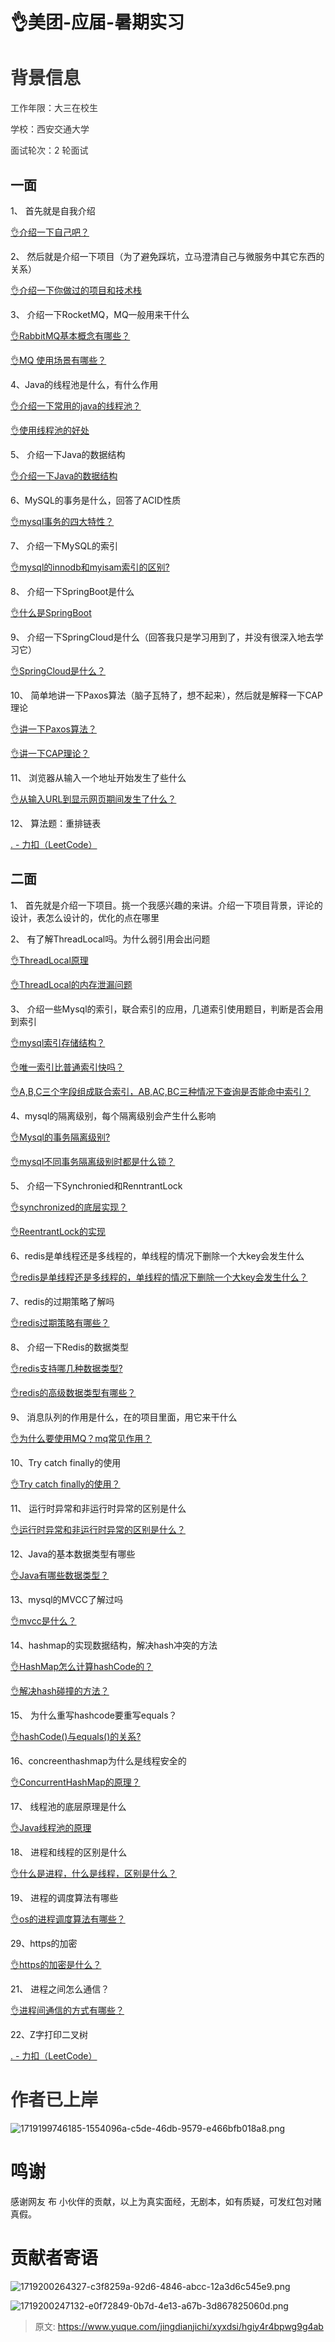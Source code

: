 # 👌美团-应届-暑期实习

# <font style="color:rgb(51, 51, 51);">背景信息</font>
<font style="color:rgb(51, 51, 51);">工作年限：大三在校生</font>

<font style="color:rgb(51, 51, 51);">学校：西安交通大学</font>

<font style="color:rgb(51, 51, 51);">面试轮次：2 轮面试</font>

## 一面
1、 首先就是自我介绍

[👌介绍一下自己吧？](https://www.yuque.com/jingdianjichi/xyxdsi/pfszpyzvh1vnqbf9)

2、 然后就是介绍一下项目（为了避免踩坑，立马澄清自己与微服务中其它东西的关系）

[👌介绍一下你做过的项目和技术栈](https://www.yuque.com/jingdianjichi/xyxdsi/hd79bfu1sfgehqzz)

3、 介绍一下RocketMQ，MQ一般用来干什么

[👌RabbitMQ基本概念有哪些？](https://www.yuque.com/jingdianjichi/xyxdsi/ie9zthf0se4hzgiz)

[👌MQ 使用场景有哪些？](https://www.yuque.com/jingdianjichi/xyxdsi/xwryds0a4r0gvpe6)

4、Java的线程池是什么，有什么作用

[👌介绍一下常用的java的线程池？](https://www.yuque.com/jingdianjichi/xyxdsi/zcuxm2pogymgs7g6)

[👌使用线程池的好处](https://www.yuque.com/jingdianjichi/xyxdsi/bz575xpsoxxah6na)

5、 介绍一下Java的数据结构

[👌介绍一下Java的数据结构](https://www.yuque.com/jingdianjichi/xyxdsi/qpdz3l69zdt38mw1)

6、MySQL的事务是什么，回答了ACID性质

[👌mysql事务的四大特性？](https://www.yuque.com/jingdianjichi/xyxdsi/kydkt5zebso4px4l)

7、 介绍一下MySQL的索引

[👌mysql的innodb和myisam索引的区别?](https://www.yuque.com/jingdianjichi/xyxdsi/buygigkcozhtx70q)

8、 介绍一下SpringBoot是什么

[👌什么是SpringBoot](https://www.yuque.com/jingdianjichi/xyxdsi/qhs58y0g02ks4ye7)

9、 介绍一下SpringCloud是什么（回答我只是学习用到了，并没有很深入地去学习它）

[👌SpringCloud是什么？](https://www.yuque.com/jingdianjichi/xyxdsi/gh1yice80ngd37al)

10、 简单地讲一下Paxos算法（脑子瓦特了，想不起来），然后就是解释一下CAP理论

[👌讲一下Paxos算法？](https://www.yuque.com/jingdianjichi/xyxdsi/gb85hubkpg1tg2ax)

[👌讲一下CAP理论？](https://www.yuque.com/jingdianjichi/xyxdsi/lxwx989qdnxfoks4)

11、 浏览器从输入一个地址开始发生了些什么

[👌从输入URL到显示网页期间发生了什么？](https://www.yuque.com/jingdianjichi/xyxdsi/pkh6upouoymw5hi4)

12、 算法题：重排链表

[. - 力扣（LeetCode）](https://leetcode.cn/problems/reorder-list/description/)

## 二面
1、 首先就是介绍一下项目。挑一个我感兴趣的来讲。介绍一下项目背景，评论的设计，表怎么设计的，优化的点在哪里

2、 有了解ThreadLocal吗。为什么弱引用会出问题

[👌ThreadLocal原理](https://www.yuque.com/jingdianjichi/xyxdsi/vmig344fhaluugtt)

[👌ThreadLocal的内存泄漏问题](https://www.yuque.com/jingdianjichi/xyxdsi/lbw9tlrpgewb1532)

3、 介绍一些Mysql的索引，联合索引的应用，几道索引使用题目，判断是否会用到索引

[👌mysql索引存储结构？](https://www.yuque.com/jingdianjichi/xyxdsi/fri0ce6bv2r2xm0d)

[👌唯一索引比普通索引快吗？](https://www.yuque.com/jingdianjichi/xyxdsi/lythniv17v2vt28t)

[👌A,B,C三个字段组成联合索引，AB,AC,BC三种情况下查询是否能命中索引？](https://www.yuque.com/jingdianjichi/xyxdsi/xbyg0idxybt2klr6)

4、mysql的隔离级别，每个隔离级别会产生什么影响

[👌Mysql的事务隔离级别?](https://www.yuque.com/jingdianjichi/xyxdsi/ge31ov5wqg3cyzsm)

[👌mysql不同事务隔离级别时都是什么锁？](https://www.yuque.com/jingdianjichi/xyxdsi/iz60aibgxn4lgowl)

5、 介绍一下Synchronied和RenntrantLock

[👌synchronized的底层实现？](https://www.yuque.com/jingdianjichi/xyxdsi/ix40pr6btxnuf20u)

[👌ReentrantLock的实现](https://www.yuque.com/jingdianjichi/xyxdsi/kk59x643km06y7rt)

6、redis是单线程还是多线程的，单线程的情况下删除一个大key会发生什么

[👌redis是单线程还是多线程的，单线程的情况下删除一个大key会发生什么？](https://www.yuque.com/jingdianjichi/xyxdsi/hf4lu7qlrra81bi5)

7、redis的过期策略了解吗

[👌redis过期策略有哪些？](https://www.yuque.com/jingdianjichi/xyxdsi/qvy56ukqsnfbyqno)

8、 介绍一下Redis的数据类型

[👌redis支持哪几种数据类型?](https://www.yuque.com/jingdianjichi/xyxdsi/xac8obblzuwh66a5)

[👌redis的高级数据类型有哪些？](https://www.yuque.com/jingdianjichi/xyxdsi/wfqkn5izd8q9lrp2)

9、 消息队列的作用是什么，在的项目里面，用它来干什么

[👌为什么要使用MQ？mq常见作用？](https://www.yuque.com/jingdianjichi/xyxdsi/sogbigp86705zk2w)

10、Try catch finally的使用

[👌Try catch finally的使用？](https://www.yuque.com/jingdianjichi/xyxdsi/iz0xcepes0f6xuk5)

11、 运行时异常和非运行时异常的区别是什么

[👌运行时异常和非运行时异常的区别是什么？](https://www.yuque.com/jingdianjichi/xyxdsi/yoa934u0qs7l5erv)

12、Java的基本数据类型有哪些

[👌Java有哪些数据类型？](https://www.yuque.com/jingdianjichi/xyxdsi/slkl8me8row8oax3)

13、mysql的MVCC了解过吗

[👌mvcc是什么？](https://www.yuque.com/jingdianjichi/xyxdsi/szpnpa86vbwwr5v1)

14、hashmap的实现数据结构，解决hash冲突的方法

[👌HashMap怎么计算hashCode的？](https://www.yuque.com/jingdianjichi/xyxdsi/str1ewvagoc4qesr)

[👌解决hash碰撞的方法？](https://www.yuque.com/jingdianjichi/xyxdsi/dv5yt8x4t1ea8sbg)

15、 为什么重写hashcode要重写equals？

[👌hashCode()与equals()的关系?](https://www.yuque.com/jingdianjichi/xyxdsi/iyo98c0vu3f66qtl)

16、concreenthashmap为什么是线程安全的

[👌ConcurrentHashMap的原理？](https://www.yuque.com/jingdianjichi/xyxdsi/gr29od28mo8ulrk5)

17、 线程池的底层原理是什么

[👌Java线程池的原理](https://www.yuque.com/jingdianjichi/xyxdsi/gguwfntzgoeta78k)

18、 进程和线程的区别是什么

[👌什么是进程，什么是线程，区别是什么？](https://www.yuque.com/jingdianjichi/xyxdsi/iggyh4gvphwo9wbg)

19、 进程的调度算法有哪些

[👌os的进程调度算法有哪些？](https://www.yuque.com/jingdianjichi/zh4784/idgwo54c5c66z956)

29、https的加密

[👌https的加密是什么？](https://www.yuque.com/jingdianjichi/xyxdsi/ec81rggn56n6wf1a)

21、 进程之间怎么通信？

[👌进程间通信的方式有哪些？](https://www.yuque.com/jingdianjichi/xyxdsi/cxg4wqtopuy3pom4)

22、Z字打印二叉树

[. - 力扣（LeetCode）](https://leetcode.cn/problems/zigzag-conversion/description/)

<font style="color:rgb(51, 51, 51);"></font>

# <font style="color:rgb(51, 51, 51);">作者已上岸</font>
![1719199746185-1554096a-c5de-46db-9579-e466bfb018a8.png](./img/jOFQM7sc2BMm_D4S/1719199746185-1554096a-c5de-46db-9579-e466bfb018a8-896521.png)

# 鸣谢
感谢网友 布 小伙伴的贡献，以上为真实面经，无剧本，如有质疑，可发红包对赌真假。

# 贡献者寄语
![1719200264327-c3f8259a-92d6-4846-abcc-12a3d6c545e9.png](./img/jOFQM7sc2BMm_D4S/1719200264327-c3f8259a-92d6-4846-abcc-12a3d6c545e9-756257.png)

![1719200247132-e0f72849-0b7d-4e13-a67b-3d867825060d.png](./img/jOFQM7sc2BMm_D4S/1719200247132-e0f72849-0b7d-4e13-a67b-3d867825060d-322404.png)



> 原文: <https://www.yuque.com/jingdianjichi/xyxdsi/hgiy4r4bpwg9g4ab>